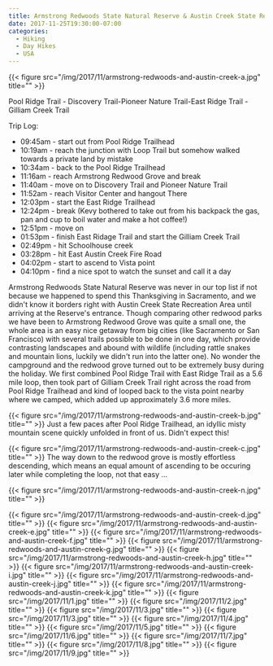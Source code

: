 ```yaml
---
title: Armstrong Redwoods State Natural Reserve & Austin Creek State Recreation Area
date: 2017-11-25T19:30:00-07:00
categories:
  - Hiking
  - Day Hikes
  - USA
---
```



{{< figure src="/img/2017/11/armstrong-redwoods-and-austin-creek-a.jpg" title="" >}}

<p>
<p>

Pool Ridge Trail - Discovery Trail-Pioneer Nature Trail-East Ridge Trail - Gilliam Creek Trail

Trip Log:

* 09:45am - start out from Pool Ridge Trailhead
* 10:19am - reach the junction with Loop Trail but somehow walked towards a private land by mistake
* 10:34am - back to the Pool Ridge Trailhead
* 11:16am - reach Armstrong Redwood Grove and break
* 11:40am - move on to Discovery Trail and Pioneer Nature Trail
* 11:52am - reach Visitor Center and hangout There
* 12:03pm - start the East Ridge Trailhead
* 12:24pm - break (Kevy bothered to take out from his backpack the gas, pan and cup to boil water and make a hot coffee!)
* 12:51pm - move on
* 01:53pm - finish East Ridage Trail and start the Gilliam Creek Trail
* 02:49pm - hit Schoolhouse creek
* 03:28pm - hit East Austin Creek Fire Road
* 04:02pm - start to ascend to Vista point
* 04:10pm - find a nice spot to watch the sunset and call it a day

<!--more-->

Armstrong Redwoods State Natural Reserve was never in our top list if not because we happened to spend this Thanksgiving in Sacramento, and we didn't know it borders right with Austin Creek State Recreation Area until arriving at the Reserve's entrance. Though comparing other redwood parks we have been to Armstrong Redwood Grove was quite a small one, the whole area is an easy nice getaway from big cities (like Sacramento or San Francisco) with several trails possible to be done in one day, which provide contrasting landscapes and abound with wildlife (including rattle snakes and mountain lions, luckily we didn't run into the latter one). No wonder the campground and the redwood grove turned out to be extremely busy during the holiday. We first combined Pool Ridge Trail with East Ridge Trail as a 5.6 mile loop, then took part of Gilliam Creek Trail right across the road from Pool Ridge Trailhead and kind of looped back to the vista point nearby where we camped, which added up approximately 3.6 more miles.

{{< figure src="/img/2017/11/armstrong-redwoods-and-austin-creek-b.jpg" title="" >}}
Just a few paces after Pool Ridge Trailhead, an idyllic misty mountain scene quickly unfolded in front of us. Didn't expect this!

{{< figure src="/img/2017/11/armstrong-redwoods-and-austin-creek-c.jpg" title="" >}}
The way down to the redwood grove is mostly effortless descending, which means an equal amount of ascending to be occuring later while completing the loop, not that easy ...

{{< figure src="/img/2017/11/armstrong-redwoods-and-austin-creek-n.jpg" title="" >}}

{{< figure src="/img/2017/11/armstrong-redwoods-and-austin-creek-d.jpg" title="" >}}
{{< figure src="/img/2017/11/armstrong-redwoods-and-austin-creek-e.jpg" title="" >}}
{{< figure src="/img/2017/11/armstrong-redwoods-and-austin-creek-f.jpg" title="" >}}
{{< figure src="/img/2017/11/armstrong-redwoods-and-austin-creek-g.jpg" title="" >}}
{{< figure src="/img/2017/11/armstrong-redwoods-and-austin-creek-h.jpg" title="" >}}
{{< figure src="/img/2017/11/armstrong-redwoods-and-austin-creek-i.jpg" title="" >}}
{{< figure src="/img/2017/11/armstrong-redwoods-and-austin-creek-j.jpg" title="" >}}
{{< figure src="/img/2017/11/armstrong-redwoods-and-austin-creek-k.jpg" title="" >}}
{{< figure src="/img/2017/11/1.jpg" title="" >}}
{{< figure src="/img/2017/11/2.jpg" title="" >}}
{{< figure src="/img/2017/11/3.jpg" title="" >}}
{{< figure src="/img/2017/11/3.jpg" title="" >}}
{{< figure src="/img/2017/11/4.jpg" title="" >}}
{{< figure src="/img/2017/11/5.jpg" title="" >}}
{{< figure src="/img/2017/11/6.jpg" title="" >}}
{{< figure src="/img/2017/11/7.jpg" title="" >}}
{{< figure src="/img/2017/11/8.jpg" title="" >}}
{{< figure src="/img/2017/11/9.jpg" title="" >}}
